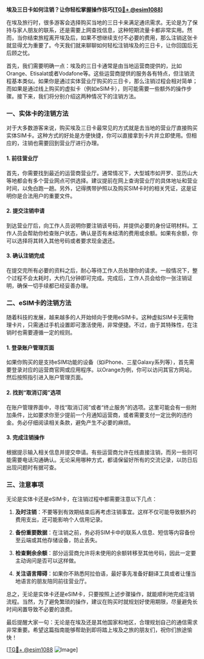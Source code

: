 **埃及三日卡如何注销？让你轻松掌握操作技巧[[TG💪+ @esim1088](https://t.me/s/esim1088)]**

在埃及旅行时，很多游客会选择购买当地的三日卡来满足通讯需求。无论是为了保持与家人朋友的联系，还是需要上网查找信息，这种短期流量卡都非常实用。然而，当你结束旅程离开埃及后，如果不想继续支付不必要的费用，那么注销这张卡就显得尤为重要了。今天我们就来聊聊如何轻松注销埃及的三日卡，让你回国后无后顾之忧。

首先，我们需要明确一点：埃及的三日卡通常是由当地运营商提供的，比如Orange、Etisalat或者Vodafone等。这些运营商提供的服务各有特点，但注销流程基本类似。如果你是通过实体营业厅购买的三日卡，那么注销过程会相对简单；而如果是通过线上购买的虚拟卡（例如eSIM卡），则可能需要一些额外的操作步骤。接下来，我们将分别介绍这两种情况下的注销方法。

### 一、实体卡的注销方法

对于大多数游客来说，购买埃及三日卡最常见的方式就是去当地的营业厅直接购买实体SIM卡。这种方式的好处是方便快捷，你可以直接拿到卡片并立即使用。但相应的，注销也需要回到营业厅进行办理。

#### 1. 前往营业厅
首先，你需要找到最近的运营商营业厅。通常情况下，大型城市如开罗、亚历山大等地都会有多个营业网点可供选择。建议提前在网上查询营业厅的具体地址和营业时间，以免白跑一趟。另外，记得携带护照以及购买SIM卡时的相关凭证，这是证明你是合法用户的重要文件。

#### 2. 提交注销申请
到达营业厅后，向工作人员说明你要注销该号码，并提供必要的身份证明材料。工作人员会帮助你检查账户状态，确认是否有未结清的费用或余额。如果有余额，你可以选择将其转入其他号码或者要求现金退还。

#### 3. 确认注销完成
在提交完所有必要的资料之后，耐心等待工作人员处理你的请求。一般情况下，整个过程不会太耗时，大约几分钟即可完成。完成后，工作人员会给你一张注销证明，确保一切手续都已经妥善办理。

### 二、eSIM卡的注销方法

随着科技的发展，越来越多的人开始倾向于使用eSIM卡。这种虚拟SIM卡无需物理卡片，只需通过手机设置即可激活使用，非常便捷。不过，由于其特殊性，在注销时也需要遵循一定的规则。

#### 1. 登录账户管理页面
如果你购买的是支持eSIM功能的设备（如iPhone、三星Galaxy系列等），首先需要登录对应的运营商官网或应用程序。以Orange为例，你可以访问其官方网站，然后按照指引进入账户管理页面。

#### 2. 找到“取消订阅”选项
在账户管理界面中，寻找“取消订阅”或者“终止服务”的选项。这里可能会有一些附加条件，比如要求你至少提前一个月通知运营商，或者需要支付一定比例的违约金。务必仔细阅读相关条款，避免产生不必要的麻烦。

#### 3. 完成注销操作
根据提示输入相关信息并提交申请。有些运营商允许在线直接注销，而另一些则可能需要电话沟通确认。无论采用哪种方式，都请保留好所有的交流记录，以防日后出现问题时有据可查。

### 三、注意事项

无论是实体卡还是eSIM卡，在注销过程中都需要注意以下几点：

1. **及时注销**：不要等到有效期结束后再考虑注销事宜。这样不仅可能导致额外的费用支出，还可能影响个人信用记录。
   
2. **备份重要数据**：在注销之前，务必将SIM卡中的联系人信息、短信等内容备份至云端或其他存储设备，防止丢失。
   
3. **检查剩余余额**：部分运营商允许将未使用的余额转移至其他号码，因此一定要主动询问是否可以这样做。

4. **关注语言障碍**：如果你不熟悉阿拉伯语，最好事先准备好翻译工具或者让懂当地语言的朋友陪同前往营业厅。

总之，无论是实体卡还是eSIM卡，只要按照上述步骤操作，就能顺利地完成注销流程。当然，为了避免繁琐的操作，建议在购买时就规划好使用期限，尽量避免长时间闲置导致不必要的浪费。

最后提醒大家一句：无论是在埃及还是其他国家和地区，合理规划自己的通信需求非常重要。希望这篇指南能够帮助到即将踏上埃及之旅的朋友们，祝你们旅途愉快！

[[TG💪+ @esim1088](https://t.me/s/esim1088) ![Image](https://i.postimg.cc/4NQfJmqS/Snipaste-2025-05-13-00-14-12.png)]